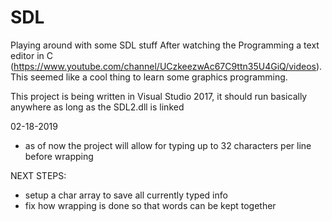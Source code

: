 # SDL
Playing around with some SDL stuff
After watching the Programming a text editor in C (https://www.youtube.com/channel/UCzkeezwAc67C9ttn35U4GiQ/videos). This seemed like a cool thing to learn some graphics programming. 

This project is being written in Visual Studio 2017, it should run basically anywhere as long as the SDL2.dll is linked

02-18-2019
- as of now the project will allow for typing up to 32 characters per line before wrapping

NEXT STEPS:
- setup a char array to save all currently typed info 
- fix how wrapping is done so that words can be kept together
